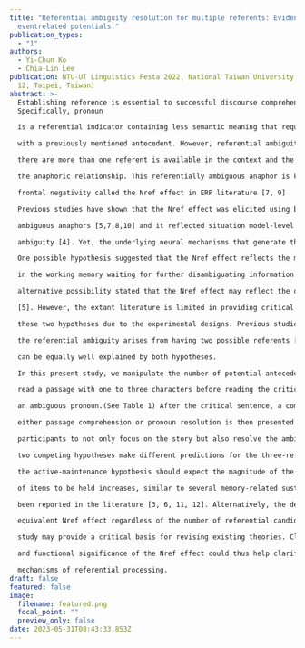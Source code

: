 ```yaml
---
title: "Referential ambiguity resolution for multiple referents: Evidence from
  eventrelated potentials."
publication_types:
  - "1"
authors:
  - Yi-Chun Ko
  - Chia-Lin Lee
publication: NTU-UT Linguistics Festa 2022, National Taiwan University. (March
  12, Taipei, Taiwan)
abstract: >-
  Establishing reference is essential to successful discourse comprehension.
  Specifically, pronoun

  is a referential indicator containing less semantic meaning that requires a co-reference dependency

  with a previously mentioned antecedent. However, referential ambiguity arises when

  there are more than one referent is available in the context and the receiver is unable to establish

  the anaphoric relationship. This referentially ambiguous anaphor is known to elicit a sustained

  frontal negativity called the Nref effect in ERP literature [7, 9]

  Previous studies have shown that the Nref effect was elicited using both written and spoken

  ambiguous anaphors [5,7,8,10] and it reflected situation model-level instead of superficial lexicallevel

  ambiguity [4]. Yet, the underlying neural mechanisms that generate this effect is still unclear.

  One possible hypothesis suggested that the Nref effect reflects the maintenance of relevant candidates

  in the working memory waiting for further disambiguating information [9], whereas an

  alternative possibility stated that the Nref effect may reflect the operation of ”detecting” the ambiguity

  [5]. However, the extant literature is limited in providing critical evidence to distinguish

  these two hypotheses due to the experimental designs. Previous studies are restricted to examining

  the referential ambiguity arises from having two possible referents [1, 2], which yields results that

  can be equally well explained by both hypotheses.

  In this present study, we manipulate the number of potential antecedents up to three. Participants

  read a passage with one to three characters before reading the critical sentence that contains

  an ambiguous pronoun.(See Table 1) After the critical sentence, a comprehension question regarding

  either passage comprehension or pronoun resolution is then presented to encourage the

  participants to not only focus on the story but also resolve the ambiguous pronoun. The aforementioned

  two competing hypotheses make different predictions for the three-referent condition in that

  the active-maintenance hypothesis should expect the magnitude of the Nref increase as the number

  of items to be held increases, similar to several memory-related sustained negativities that have

  been reported in the literature [3, 6, 11, 12]. Alternatively, the detection hypothesis would expect

  equivalent Nref effect regardless of the number of referential candidates. The results of present

  study may provide a critical basis for revising existing theories. Clarifying the fundamental characteristics

  and functional significance of the Nref effect could thus help clarify the underlying

  mechanisms of referential processing.
draft: false
featured: false
image:
  filename: featured.png
  focal_point: ""
  preview_only: false
date: 2023-05-31T08:43:33.853Z
---
```

